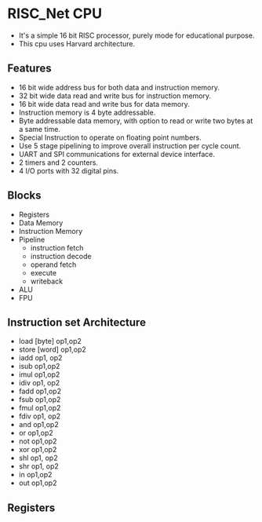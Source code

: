 # RISC_Net CPU

- It's a simple 16 bit RISC processor, purely mode for educational purpose.
- This cpu uses Harvard architecture.

## Features

- 16 bit wide address bus for both data and instruction memory.
- 32 bit wide data read and write bus for instruction memory.
- 16 bit wide data read and write bus for data memory.
- Instruction memory is 4 byte addressable.
- Byte addressable data memory, with option to read or write two bytes at a same time.
- Special Instruction to operate on floating point numbers.
- Use 5 stage pipelining to improve overall instruction per cycle count.
- UART and SPI communications for external device interface.
- 2 timers and 2 counters.
- 4 I/O ports with 32 digital pins.

## Blocks

- Registers
- Data Memory
- Instruction Memory
- Pipeline
  - instruction fetch
  - instruction decode
  - operand fetch
  - execute
  - writeback
- ALU
- FPU

## Instruction set Architecture

- load \[byte\] op1,op2
- store \[word\] op1,op2
- iadd op1, op2
- isub op1,op2
- imul op1,op2
- idiv op1, op2
- fadd op1,op2
- fsub op1,op2
- fmul op1,op2
- fdiv op1, op2
- and op1,op2
- or op1,op2
- not op1,op2
- xor op1,op2
- shl op1, op2
- shr op1, op2
- in op1,op2
- out op1,op2

## Registers